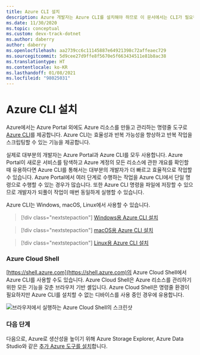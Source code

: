```yaml
---
title: Azure CLI 설치
description: Azure 개발자는 Azure CLI를 설치해야 하므로 이 문서에서는 CLI가 필요한 이유와 다운로드하여 설치할 수 있는 위치를 설명합니다.
ms.date: 11/30/2020
ms.topic: conceptual
ms.custom: devx-track-dotnet
ms.author: daberry
author: daberry
ms.openlocfilehash: aa2739cc6c11145887e64921398c72affeaec729
ms.sourcegitcommit: 5d9cee27d9ffe8f5670e5f663434511e81b8ac38
ms.translationtype: HT
ms.contentlocale: ko-KR
ms.lasthandoff: 01/08/2021
ms.locfileid: "98025031"
---
```

# <a name="install-the-azure-cli"></a>Azure CLI 설치

Azure에서는 Azure Portal 외에도 Azure 리소스를 만들고 관리하는 명령줄 도구로 [Azure CLI](/cli/azure/)를 제공합니다. Azure CLI는 효율성과 반복 가능성을 향상하고 반복 작업을 스크립팅할 수 있는 기능을 제공합니다.  

실제로 대부분의 개발자는 Azure Portal과 Azure CLI를 모두 사용합니다. Azure Portal이 새로운 서비스를 탐색하고 Azure 계정의 모든 리소스에 관한 개요를 확인할 때 유용하다면 Azure CLI를 통해서는 대부분의 개발자가 더 빠르고 효율적으로 작업할 수 있습니다.  Azure Portal에서 여러 단계로 수행하는 작업을 Azure CLI에서 단일 명령으로 수행할 수 있는 경우가 많습니다.  또한 Azure CLI 명령을 파일에 저장할 수 있으므로 개발자가 되풀이 작업이 매번 동일하게 실행할 수 있습니다.

Azure CLI는 Windows, macOS, Linux에서 사용할 수 있습니다.

> [!div class="nextstepaction"]
> [Windows용 Azure CLI 설치](/cli/azure/install-azure-cli-windows?tabs=azure-cli)

> [!div class="nextstepaction"]
> [macOS용 Azure CLI 설치](/cli/azure/install-azure-cli-macos)

> [!div class="nextstepaction"]
> [Linux용 Azure CLI 설치](/cli/azure/install-azure-cli-linux)

### <a name="azure-cloud-shell"></a>Azure Cloud Shell

[https://shell.azure.com](https://shell.azure.com)의 Azure Cloud Shell에서 Azure CLI를 사용할 수도 있습니다.  Azure Cloud Shell은 Azure 리소스를 관리하기 위한 모든 기능을 갖춘 브라우저 기반 셸입니다.  Azure Cloud Shell은 명령줄 환경이 필요하지만 Azure CLI를 설치할 수 없는 디바이스를 사용 중인 경우에 유용합니다.

![브라우저에서 실행하는 Azure Cloud Shell의 스크린샷](media/azure-cloud-shell.png)

### <a name="next-steps"></a>다음 단계

다음으로, Azure로 생산성을 높이기 위해 Azure Storage Explorer, Azure Data Studio와 같은 [추가 Azure 도구를 설치](./azure-tools.md)합니다.
